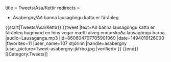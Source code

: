 title = Tweets/Ása/Kettir
redirects =
- Asabergny/Að banna lausagöngu katta er fáránleg
>>>>

{{start|Tweets/Ása/Kettir}}
{{tweet
|text=Að banna lausagöngu katta er fáránleg hugmynd en hins vegar mætti alveg endurskoða lausagöngu barna.
|audio=Lausaganga.mp3
|id=860604707705901060
|date=1494019126000
|favorites=11
|user_name=107 stjórinn
|handle=asabergny
|user_picture=Tweet-asabergny-jkfrbo.jpg
|verified=
}}
{{end}}<noinclude>
[[Category:Tweets]]
</noinclude>